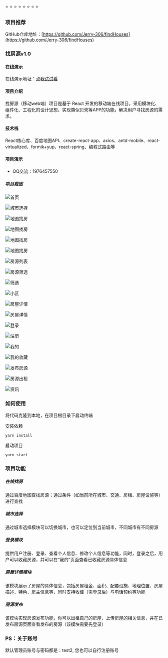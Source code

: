  :star:  :star:  :star:  :star:  :star: :star:  :star:  :star:  

### 项目推荐


GitHub仓库地址：[https://github.com/Jerry-306/findHouses](https://github.com/Jerry-306/findHouses)


### 找房源v1.0

#### 在线演示

在线演示地址：[点我试试看](https://jerry-306.github.io)

#### 项目介绍
找房源（移动web端）项目是基于 React 开发的移动端在线项目，采用模块化、组件化、工程化的设计思想，实现类似贝壳等APP的功能，解决用户寻找房源的需求。


#### 技术栈
React核心库、百度地图API、create-react-app、axios、antd-mobile、react-virtualized、formik+yup、react-spring、编程式路由等


#### 项目演示
- QQ交流：1976457550

##### 项目截图

![首页](img-folder/images/首页.jpg)

![城市选择](img-folder/images/城市选择.jpg)

![地图找房](img-folder/images/地图找房1.png)

![地图找房](img-folder/images/地图找房2.jpg)

![地图找房](img-folder/images/地图找房3.png)

![地图找房](img-folder/images/地图找房4.jpg)

![房源列表](img-folder/images/房源列表页面.jpg)

![房源筛选](img-folder/images/房屋筛选功能.jpg)

![筛选](img-folder/images/房屋筛选.jpg)

![小区](img-folder/images/搜素小区.png)

![房屋详情](img-folder/images/房屋详情.jpg)

![房屋详情](img-folder/images/房屋详情1.jpg) 

![登录](img-folder/images/登录.jpg)

![注册](img-folder/images/账号注册.png)

![我的](img-folder/images/我的.jpg) 

![我的收藏](img-folder/images/我的收藏.jpg)

![发布房源](img-folder/images/发布房源.png) 

![房源出租](img-folder/images/我的出租.jpg)

![资讯](img-folder/images/最新资讯.jpg)

### 如何使用

将代码克隆到本地，在项目根目录下启动终端

安装依赖
```
yarn install
```

启动项目
```
yarn start
```


### 项目功能
##### 在线找房
通过百度地图查找房源；通过条件（如当前所在城市、交通、房租、房屋设施等）进行查找
##### 城市选择
通过城市选择模块可以切换城市，也可以定位到当前城市，不同城市有不同房源

##### 登录模块
提供用户注册、登录、查看个人信息、修改个人信息等功能，同时，登录之后，用户可以收藏房源，并可以在“我的”页面查看已收藏房源具体信息
##### 房屋详情模块
该模块展示了房屋的具体信息，包括房屋租金、面积、配套设施、地理位置、房屋描述、特色、房主信息等，同时支持收藏（需登录后）与电话预约等功能
##### 房源发布
该模块实现房源发布功能，你可以出租自己的房屋，上传房屋的相关信息，并在已发布房源页面查看发布的房源（该模块需要先登录）

### PS：关于账号
默认管理员账号与密码都是：test2, 您也可以自行注册账号
